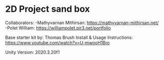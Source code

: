 # 2D Project sand box

Collaborators:
-Mathyvarnan Mithirsan: https://mathyvarnan-mithirsan.net/
-Polet William: https://williampolet.pir3.net/portfolio


Base starter kit by: Thomas Brush
Install & Usage Instructions: https://www.youtube.com/watch?v=U-mwooH1Bro

Unity Version: 2020.3.20f1
